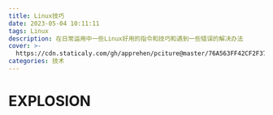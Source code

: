 ```yaml
---
title: Linux技巧
date: 2023-05-04 10:11:11
tags: Linux
description: 在日常运用中一些Linux好用的指令和技巧和遇到一些错误的解决办法
cover: >-
  https://cdn.staticaly.com/gh/apprehen/pciture@master/76A563FF42CF2F3735174A1CA66107AD.6iplu6wony40.webp
categories: 技术
---
```


# EXPLOSION